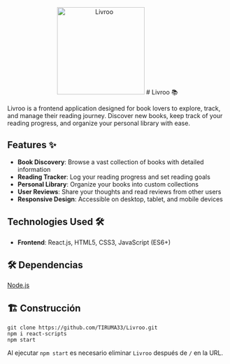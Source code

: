 <div align="center">
<img src="LIVROO/logo_dark_green_black.png" width="200" alt="Livroo"/>
# Livroo 📚
</div>

Livroo is a frontend application designed for book lovers to explore, track, and manage their reading journey. Discover new books, keep track of your reading progress, and organize your personal library with ease.

## Features ✨

- **Book Discovery**: Browse a vast collection of books with detailed information
- **Reading Tracker**: Log your reading progress and set reading goals
- **Personal Library**: Organize your books into custom collections
- **User Reviews**: Share your thoughts and read reviews from other users
- **Responsive Design**: Accessible on desktop, tablet, and mobile devices

## Technologies Used 🛠️

- **Frontend**: React.js, HTML5, CSS3, JavaScript (ES6+)

## 🛠️ Dependencias

[Node.js](https://nodejs.org/es)

## 🏗️ Construcción

```
git clone https://github.com/TIRUMA33/Livroo.git
npm i react-scripts
npm start
```

Al ejecutar `npm start` es necesario eliminar `Livroo` después de `/` en la URL.


